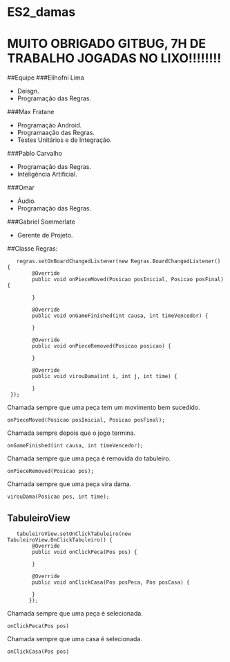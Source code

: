 # ES2_damas

# MUITO OBRIGADO GITBUG, 7H DE TRABALHO JOGADAS NO LIXO!!!!!!!!

##Equipe
###Elihofni Lima
- Deisgn.
- Programação das Regras.

###Max Fratane
- Programação Android.
- Programaação das Regras.
- Testes Unitários e de Integração.

###Pablo Carvalho
- Programação das Regras.
- Inteligência Artificial.

###Omar
- Áudio.
- Programação das Regras.

###Gabriel Sommerlate
- Gerente de Projeto.



##Classe Regras:

       regras.setOnBoardChangedListener(new Regras.BoardChangedListener() {
            @Override
            public void onPieceMoved(Posicao posInicial, Posicao posFinal) {
            
            }

            @Override
            public void onGameFinished(int causa, int timeVencedor) {
            
            }

            @Override
            public void onPieceRemoved(Posicao posicao) {
            
            }

            @Override
            public void virouDama(int i, int j, int time) {
            
            }
     });

Chamada sempre que uma peça tem um movimento bem sucedido.

`onPieceMoved(Posicao posInicial, Posicao posFinal);`

Chamada sempre depois que o jogo termina.

`onGameFinished(int causa, int timeVencedor);`

Chamada sempre que uma peça é removida do tabuleiro.

`onPieceRemoved(Posicao pos);`

Chamada sempre que uma peça vira dama.

`virouDama(Posicao pos, int time);`

## TabuleiroView
       tabuleiroView.setOnClickTabuleiro(new TabuleiroView.OnClickTabuleiro() {
            @Override
            public void onClickPeca(Pos pos) {
                
            }

            @Override
            public void onClickCasa(Pos posPeca, Pos posCasa) {
                
            }
           });
           
    
Chamada sempre que uma peça é selecionada.

`onClickPeca(Pos pos)`

Chamada sempre que uma casa é selecionada.

`onClickCasa(Pos pos)`

